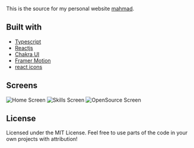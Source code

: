 This is the source for my personal website [mahmad](https://mahmad.me).

## Built with

- [Typescript](https://www.typescriptlang.org/)
- [Reactjs](https://reactjs.org/)
- [Chakra UI](https://chakra-ui.com)
- [Framer Motion](https://www.framer.com/motion/)
- [react icons](https://react-icons.github.io/react-icons/)

## Screens

![Home Screen](/src/assets/images/screens/home_page.png)
![Skills Screen](/src/assets/images/screens/skills.png)
![OpenSource Screen](/src/assets/images/screens/open_source.png)

## License

Licensed under the MIT License. Feel free to use parts of the code in your own projects with attribution!
